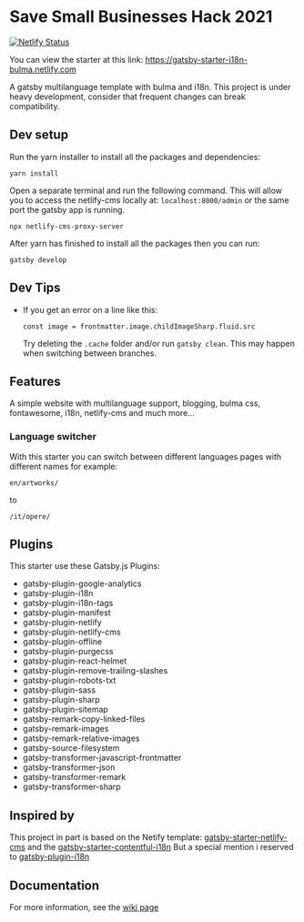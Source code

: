 # Save Small Businesses Hack 2021

[![Netlify Status](https://api.netlify.com/api/v1/badges/d7f25446-66fd-49ed-9593-fd82da45067c/deploy-status)](https://app.netlify.com/sites/savesmb/deploys)

You can view the starter at this link: https://gatsby-starter-i18n-bulma.netlify.com

A gatsby multilanguage template with bulma and i18n. This project is under heavy development, consider that frequent changes can break compatibility.

## Dev setup

Run the yarn installer to install all the packages and dependencies:

```
yarn install
```

Open a separate terminal and run the following command. This will allow you to
access the netlify-cms locally at: `localhost:8000/admin` or the same port
the gatsby app is running.

```
npx netlify-cms-proxy-server
```

After yarn has finished to install all the packages then you can run:

```
gatsby develop
```

## Dev Tips

- If you get an error on a line like this:

  `const image = frontmatter.image.childImageSharp.fluid.src`

  Try deleting the `.cache` folder and/or run `gatsby clean`. This may happen when switching between branches.

## Features

A simple website with multilanguage support, blogging, bulma css, fontawesome, i18n, netlify-cms
and much more...

### Language switcher

With this starter you can switch between different languages pages with different names for example:

`en/artworks/`

to

`/it/opere/`

## Plugins

This starter use these Gatsby.js Plugins:

- gatsby-plugin-google-analytics
- gatsby-plugin-i18n
- gatsby-plugin-i18n-tags
- gatsby-plugin-manifest
- gatsby-plugin-netlify
- gatsby-plugin-netlify-cms
- gatsby-plugin-offline
- gatsby-plugin-purgecss
- gatsby-plugin-react-helmet
- gatsby-plugin-remove-trailing-slashes
- gatsby-plugin-robots-txt
- gatsby-plugin-sass
- gatsby-plugin-sharp
- gatsby-plugin-sitemap
- gatsby-remark-copy-linked-files
- gatsby-remark-images
- gatsby-remark-relative-images
- gatsby-source-filesystem
- gatsby-transformer-javascript-frontmatter
- gatsby-transformer-json
- gatsby-transformer-remark
- gatsby-transformer-sharp

## Inspired by

This project in part is based on the Netify template: [gatsby-starter-netlify-cms](https://github.com/netlify-templates/gatsby-starter-netlify-cms)
and the [gatsby-starter-contentful-i18n](https://github.com/mccrodp/gatsby-starter-contentful-i18n)
But a special mention i reserved to [gatsby-plugin-i18n](https://github.com/angeloocana/gatsby-plugin-i18n)

## Documentation

For more information, see the [wiki page][4509389d]

[4509389d]: https://github.com/kalwalt/gatsby-starter-i18n-bulma/wiki "wiki"
